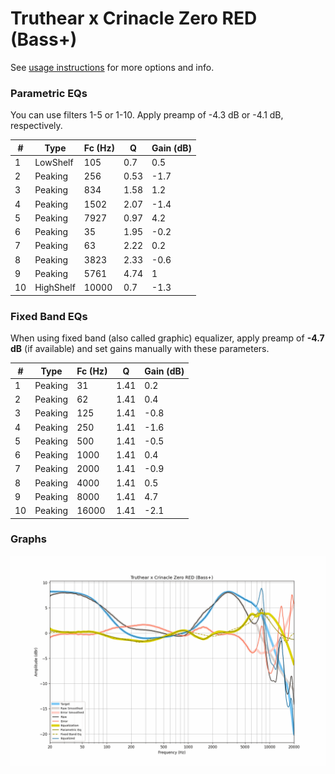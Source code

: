 # Truthear x Crinacle Zero RED (Bass+)
See [usage instructions](https://github.com/jaakkopasanen/AutoEq#usage) for more options and info.

### Parametric EQs
You can use filters 1-5 or 1-10. Apply preamp of -4.3 dB or -4.1 dB, respectively.

|   # | Type      |   Fc (Hz) |    Q |   Gain (dB) |
|-----|-----------|-----------|------|-------------|
|   1 | LowShelf  |       105 | 0.7  |         0.5 |
|   2 | Peaking   |       256 | 0.53 |        -1.7 |
|   3 | Peaking   |       834 | 1.58 |         1.2 |
|   4 | Peaking   |      1502 | 2.07 |        -1.4 |
|   5 | Peaking   |      7927 | 0.97 |         4.2 |
|   6 | Peaking   |        35 | 1.95 |        -0.2 |
|   7 | Peaking   |        63 | 2.22 |         0.2 |
|   8 | Peaking   |      3823 | 2.33 |        -0.6 |
|   9 | Peaking   |      5761 | 4.74 |         1   |
|  10 | HighShelf |     10000 | 0.7  |        -1.3 |

### Fixed Band EQs
When using fixed band (also called graphic) equalizer, apply preamp of **-4.7 dB** (if available) and set gains manually with these parameters.

|   # | Type    |   Fc (Hz) |    Q |   Gain (dB) |
|-----|---------|-----------|------|-------------|
|   1 | Peaking |        31 | 1.41 |         0.2 |
|   2 | Peaking |        62 | 1.41 |         0.4 |
|   3 | Peaking |       125 | 1.41 |        -0.8 |
|   4 | Peaking |       250 | 1.41 |        -1.6 |
|   5 | Peaking |       500 | 1.41 |        -0.5 |
|   6 | Peaking |      1000 | 1.41 |         0.4 |
|   7 | Peaking |      2000 | 1.41 |        -0.9 |
|   8 | Peaking |      4000 | 1.41 |         0.5 |
|   9 | Peaking |      8000 | 1.41 |         4.7 |
|  10 | Peaking |     16000 | 1.41 |        -2.1 |

### Graphs
![](./Truthear%20x%20Crinacle%20Zero%20RED%20(Bass+).png)
